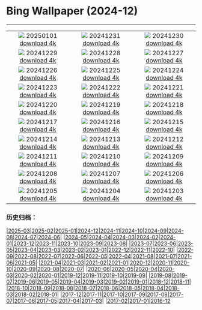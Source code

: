 # Bing Wallpaper (2024-12)
**************
| | | |
| :----: | :----: | :----: |
| ![](https://www.bing.com/th?id=OHR.Hogmanay2024_EN-GB1967612260_1920x1080.jpg) 20250101 [download 4k](https://www.bing.com/th?id=OHR.Hogmanay2024_EN-GB1967612260_UHD.jpg) | ![](https://www.bing.com/th?id=OHR.MountFieldNP_EN-GB1514220907_1920x1080.jpg) 20241231 [download 4k](https://www.bing.com/th?id=OHR.MountFieldNP_EN-GB1514220907_UHD.jpg) | ![](https://www.bing.com/th?id=OHR.BorobudurBells_EN-GB3331651821_1920x1080.jpg) 20241230 [download 4k](https://www.bing.com/th?id=OHR.BorobudurBells_EN-GB3331651821_UHD.jpg) |
| ![](https://www.bing.com/th?id=OHR.CoralTurtle_EN-GB3087704851_1920x1080.jpg) 20241229 [download 4k](https://www.bing.com/th?id=OHR.CoralTurtle_EN-GB3087704851_UHD.jpg) | ![](https://www.bing.com/th?id=OHR.LakeBledSnow_EN-GB9064661612_1920x1080.jpg) 20241228 [download 4k](https://www.bing.com/th?id=OHR.LakeBledSnow_EN-GB9064661612_UHD.jpg) | ![](https://www.bing.com/th?id=OHR.MouseholeXmas_EN-GB9459656621_1920x1080.jpg) 20241227 [download 4k](https://www.bing.com/th?id=OHR.MouseholeXmas_EN-GB9459656621_UHD.jpg) |
| ![](https://www.bing.com/th?id=OHR.ReindeerTrio_EN-GB9048626587_1920x1080.jpg) 20241226 [download 4k](https://www.bing.com/th?id=OHR.ReindeerTrio_EN-GB9048626587_UHD.jpg) | ![](https://www.bing.com/th?id=OHR.SantaSnowglobe_EN-GB8850390897_1920x1080.jpg) 20241225 [download 4k](https://www.bing.com/th?id=OHR.SantaSnowglobe_EN-GB8850390897_UHD.jpg) | ![](https://www.bing.com/th?id=OHR.FestivusCranes_EN-GB8631404413_1920x1080.jpg) 20241224 [download 4k](https://www.bing.com/th?id=OHR.FestivusCranes_EN-GB8631404413_UHD.jpg) |
| ![](https://www.bing.com/th?id=OHR.CrystalPier_EN-GB6658264823_1920x1080.jpg) 20241223 [download 4k](https://www.bing.com/th?id=OHR.CrystalPier_EN-GB6658264823_UHD.jpg) | ![](https://www.bing.com/th?id=OHR.BurningOfTheClocks2024_EN-GB6475088295_1920x1080.jpg) 20241222 [download 4k](https://www.bing.com/th?id=OHR.BurningOfTheClocks2024_EN-GB6475088295_UHD.jpg) | ![](https://www.bing.com/th?id=OHR.SantaClausVillage_EN-GB5411562669_1920x1080.jpg) 20241221 [download 4k](https://www.bing.com/th?id=OHR.SantaClausVillage_EN-GB5411562669_UHD.jpg) |
| ![](https://www.bing.com/th?id=OHR.SibiuRomania_EN-GB6095129735_1920x1080.jpg) 20241220 [download 4k](https://www.bing.com/th?id=OHR.SibiuRomania_EN-GB6095129735_UHD.jpg) | ![](https://www.bing.com/th?id=OHR.NutcrackerBallet_EN-GB4363189142_1920x1080.jpg) 20241219 [download 4k](https://www.bing.com/th?id=OHR.NutcrackerBallet_EN-GB4363189142_UHD.jpg) | ![](https://www.bing.com/th?id=OHR.ReinefjordenNorway_EN-GB7665717824_1920x1080.jpg) 20241218 [download 4k](https://www.bing.com/th?id=OHR.ReinefjordenNorway_EN-GB7665717824_UHD.jpg) |
| ![](https://www.bing.com/th?id=OHR.SalzburgSnow_EN-GB5350086810_1920x1080.jpg) 20241217 [download 4k](https://www.bing.com/th?id=OHR.SalzburgSnow_EN-GB5350086810_UHD.jpg) | ![](https://www.bing.com/th?id=OHR.MisurinaLake_EN-GB5184581408_1920x1080.jpg) 20241216 [download 4k](https://www.bing.com/th?id=OHR.MisurinaLake_EN-GB5184581408_UHD.jpg) | ![](https://www.bing.com/th?id=OHR.NorthernHawkOwl_EN-GB5538150484_1920x1080.jpg) 20241215 [download 4k](https://www.bing.com/th?id=OHR.NorthernHawkOwl_EN-GB5538150484_UHD.jpg) |
| ![](https://www.bing.com/th?id=OHR.ChristmasBudapest_EN-GB5094460199_1920x1080.jpg) 20241214 [download 4k](https://www.bing.com/th?id=OHR.ChristmasBudapest_EN-GB5094460199_UHD.jpg) | ![](https://www.bing.com/th?id=OHR.WildPoinsettia_EN-GB5028659817_1920x1080.jpg) 20241213 [download 4k](https://www.bing.com/th?id=OHR.WildPoinsettia_EN-GB5028659817_UHD.jpg) | ![](https://www.bing.com/th?id=OHR.DolomitesSky_EN-GB4868872493_1920x1080.jpg) 20241212 [download 4k](https://www.bing.com/th?id=OHR.DolomitesSky_EN-GB4868872493_UHD.jpg) |
| ![](https://www.bing.com/th?id=OHR.CornwallSnow_EN-GB4665693943_1920x1080.jpg) 20241211 [download 4k](https://www.bing.com/th?id=OHR.CornwallSnow_EN-GB4665693943_UHD.jpg) | ![](https://www.bing.com/th?id=OHR.GuanacosChile_EN-GB4439006560_1920x1080.jpg) 20241210 [download 4k](https://www.bing.com/th?id=OHR.GuanacosChile_EN-GB4439006560_UHD.jpg) | ![](https://www.bing.com/th?id=OHR.ReopeningNotreDame_EN-GB4181670261_1920x1080.jpg) 20241209 [download 4k](https://www.bing.com/th?id=OHR.ReopeningNotreDame_EN-GB4181670261_UHD.jpg) |
| ![](https://www.bing.com/th?id=OHR.Stonehenge2024_EN-GB3942393785_1920x1080.jpg) 20241208 [download 4k](https://www.bing.com/th?id=OHR.Stonehenge2024_EN-GB3942393785_UHD.jpg) | ![](https://www.bing.com/th?id=OHR.HelsinkiDusk_EN-GB3167240327_1920x1080.jpg) 20241207 [download 4k](https://www.bing.com/th?id=OHR.HelsinkiDusk_EN-GB3167240327_UHD.jpg) | ![](https://www.bing.com/th?id=OHR.MonoTufa_EN-GB2751110672_1920x1080.jpg) 20241206 [download 4k](https://www.bing.com/th?id=OHR.MonoTufa_EN-GB2751110672_UHD.jpg) |
| ![](https://www.bing.com/th?id=OHR.RhinosKenya_EN-GB8677567554_1920x1080.jpg) 20241205 [download 4k](https://www.bing.com/th?id=OHR.RhinosKenya_EN-GB8677567554_UHD.jpg) | ![](https://www.bing.com/th?id=OHR.JaipurFort_EN-GB1927902015_1920x1080.jpg) 20241204 [download 4k](https://www.bing.com/th?id=OHR.JaipurFort_EN-GB1927902015_UHD.jpg) | ![](https://www.bing.com/th?id=OHR.SnowMoose_EN-GB9676288027_1920x1080.jpg) 20241203 [download 4k](https://www.bing.com/th?id=OHR.SnowMoose_EN-GB9676288027_UHD.jpg) |

### 历史归档：

|[2025-03](/../2025-03/2025-03.md)|[2025-02](/../2025-02/2025-02.md)|[2025-01](/../2025-01/2025-01.md)|[2024-12](/2024-12.md)|[2024-11](/../2024-11/2024-11.md)|[2024-10](/../2024-10/2024-10.md)|[2024-09](/../2024-09/2024-09.md)|[2024-08](/../2024-08/2024-08.md)|[2024-07](/../2024-07/2024-07.md)|[2024-06](/../2024-06/2024-06.md)|
|[2024-05](/../2024-05/2024-05.md)|[2024-04](/../2024-04/2024-04.md)|[2024-03](/../2024-03/2024-03.md)|[2024-02](/../2024-02/2024-02.md)|[2024-01](/../2024-01/2024-01.md)|[2023-12](/../2023-12/2023-12.md)|[2023-11](/../2023-11/2023-11.md)|[2023-10](/../2023-10/2023-10.md)|[2023-09](/../2023-09/2023-09.md)|[2023-08](/../2023-08/2023-08.md)|
|[2023-07](/../2023-07/2023-07.md)|[2023-06](/../2023-06/2023-06.md)|[2023-05](/../2023-05/2023-05.md)|[2023-04](/../2023-04/2023-04.md)|[2023-03](/../2023-03/2023-03.md)|[2023-02](/../2023-02/2023-02.md)|[2023-01](/../2023-01/2023-01.md)|[2022-12](/../2022-12/2022-12.md)|[2022-11](/../2022-11/2022-11.md)|[2022-10](/../2022-10/2022-10.md)|
|[2022-09](/../2022-09/2022-09.md)|[2022-08](/../2022-08/2022-08.md)|[2022-07](/../2022-07/2022-07.md)|[2022-06](/../2022-06/2022-06.md)|[2022-05](/../2022-05/2022-05.md)|[2022-04](/../2022-04/2022-04.md)|[2021-08](/../2021-08/2021-08.md)|[2021-07](/../2021-07/2021-07.md)|[2021-06](/../2021-06/2021-06.md)|[2021-05](/../2021-05/2021-05.md)|
|[2021-04](/../2021-04/2021-04.md)|[2021-03](/../2021-03/2021-03.md)|[2021-02](/../2021-02/2021-02.md)|[2021-01](/../2021-01/2021-01.md)|[2020-12](/../2020-12/2020-12.md)|[2020-11](/../2020-11/2020-11.md)|[2020-10](/../2020-10/2020-10.md)|[2020-09](/../2020-09/2020-09.md)|[2020-08](/../2020-08/2020-08.md)|[2020-07](/../2020-07/2020-07.md)|
|[2020-06](/../2020-06/2020-06.md)|[2020-05](/../2020-05/2020-05.md)|[2020-04](/../2020-04/2020-04.md)|[2020-03](/../2020-03/2020-03.md)|[2020-02](/../2020-02/2020-02.md)|[2020-01](/../2020-01/2020-01.md)|[2019-12](/../2019-12/2019-12.md)|[2019-11](/../2019-11/2019-11.md)|[2019-10](/../2019-10/2019-10.md)|[2019-09](/../2019-09/2019-09.md)|
|[2019-08](/../2019-08/2019-08.md)|[2019-07](/../2019-07/2019-07.md)|[2019-06](/../2019-06/2019-06.md)|[2019-05](/../2019-05/2019-05.md)|[2019-04](/../2019-04/2019-04.md)|[2019-03](/../2019-03/2019-03.md)|[2019-02](/../2019-02/2019-02.md)|[2019-01](/../2019-01/2019-01.md)|[2018-12](/../2018-12/2018-12.md)|[2018-11](/../2018-11/2018-11.md)|
|[2018-10](/../2018-10/2018-10.md)|[2018-09](/../2018-09/2018-09.md)|[2018-08](/../2018-08/2018-08.md)|[2018-07](/../2018-07/2018-07.md)|[2018-06](/../2018-06/2018-06.md)|[2018-05](/../2018-05/2018-05.md)|[2018-04](/../2018-04/2018-04.md)|[2018-03](/../2018-03/2018-03.md)|[2018-02](/../2018-02/2018-02.md)|[2018-01](/../2018-01/2018-01.md)|
|[2017-12](/../2017-12/2017-12.md)|[2017-11](/../2017-11/2017-11.md)|[2017-10](/../2017-10/2017-10.md)|[2017-09](/../2017-09/2017-09.md)|[2017-08](/../2017-08/2017-08.md)|[2017-07](/../2017-07/2017-07.md)|[2017-06](/../2017-06/2017-06.md)|[2017-05](/../2017-05/2017-05.md)|[2017-04](/../2017-04/2017-04.md)|[2017-03](/../2017-03/2017-03.md)|
|[2017-02](/../2017-02/2017-02.md)|[2017-01](/../2017-01/2017-01.md)|[2016-12](/../2016-12/2016-12.md)